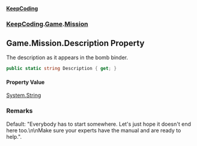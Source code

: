 #### [KeepCoding](index.md 'index')
### [KeepCoding](KeepCoding.md 'KeepCoding').[Game](KeepCoding_Game.md 'KeepCoding.Game').[Mission](KeepCoding_Game_Mission.md 'KeepCoding.Game.Mission')
## Game.Mission.Description Property
The description as it appears in the bomb binder.  
```csharp
public static string Description { get; }
```
#### Property Value
[System.String](https://docs.microsoft.com/en-us/dotnet/api/System.String 'System.String')
### Remarks
Default: "Everybody has to start somewhere. Let's just hope it doesn't end here too.\n\nMake sure your experts have the manual and are ready to help.".  
